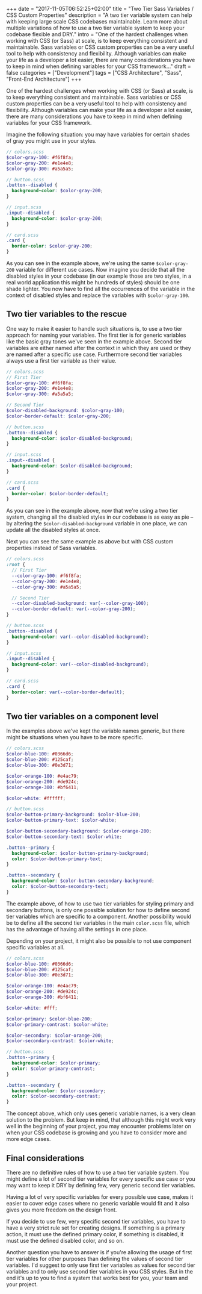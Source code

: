 +++
date = "2017-11-05T06:52:25+02:00"
title = "Two Tier Sass Variables / CSS Custom Properties"
description = "A two tier variable system can help with keeping large scale CSS codebases maintainable. Learn more about multiple variations of how to use a two tier variable system to keep your codebase flexible and DRY."
intro = "One of the hardest challenges when working with CSS (or Sass) at scale, is to keep everything consistent and maintainable. Sass variables or CSS custom properties can be a very useful tool to help with consistency and flexibility. Although variables can make your life as a developer a lot easier, there are many considerations you have to keep in mind when defining variables for your CSS framework..."
draft = false
categories = ["Development"]
tags = ["CSS Architecture", "Sass", "Front-End Architecture"]
+++

One of the hardest challenges when working with CSS (or Sass) at scale, is to keep everything consistent and maintainable. Sass variables or CSS custom properties can be a very useful tool to help with consistency and flexibility. Although variables can make your life as a developer a lot easier, there are many considerations you have to keep in mind when defining variables for your CSS framework.

Imagine the following situation: you may have variables for certain shades of gray you might use in your styles.

```scss
// colors.scss
$color-gray-100: #f6f8fa;
$color-gray-200: #e1e4e8;
$color-gray-300: #a5a5a5;

// button.scss
.button--disabled {
  background-color: $color-gray-200;
}

// input.scss
.input--disabled {
  background-color: $color-gray-200;
}

// card.scss
.card {
  border-color: $color-gray-200;
}
```

As you can see in the example above, we're using the same `$color-gray-200` variable for different use cases. Now imagine you decide that all the disabled styles in your codebase (in our example those are two styles, in a real world application this might be hundreds of styles) should be one shade lighter. You now have to find all the occurrences of the variable in the context of disabled styles and replace the variables with `$color-gray-100`.

## Two tier variables to the rescue

One way to make it easier to handle such situations is, to use a two tier approach for naming your variables. The first tier is for generic variables like the basic gray tones we've seen in the example above. Second tier variables are either named after the context in which they are used or they are named after a specific use case. Furthermore second tier variables always use a first tier variable as their value.

```scss
// colors.scss
// First Tier
$color-gray-100: #f6f8fa;
$color-gray-200: #e1e4e8;
$color-gray-300: #a5a5a5;

// Second Tier
$color-disabled-background: $color-gray-100;
$color-border-default: $color-gray-200;

// button.scss
.button--disabled {
  background-color: $color-disabled-background;
}

// input.scss
.input--disabled {
  background-color: $color-disabled-background;
}

// card.scss
.card {
  border-color: $color-border-default;
}
```

As you can see in the example above, now that we're using a two tier system, changing all the disabled styles in our codebase is as easy as pie – by altering the `$color-disabled-background` variable in one place, we can update all the disabled styles at once.

Next you can see the same example as above but with CSS custom properties instead of Sass variables.

```scss
// colors.scss
:root {
  // First Tier
  --color-gray-100: #f6f8fa;
  --color-gray-200: #e1e4e8;
  --color-gray-300: #a5a5a5;

  // Second Tier
  --color-disabled-background: var(--color-gray-100);
  --color-border-default: var(--color-gray-200);
}

// button.scss
.button--disabled {
  background-color: var(--color-disabled-background);
}

// input.scss
.input--disabled {
  background-color: var(--color-disabled-background);
}

// card.scss
.card {
  border-color: var(--color-border-default);
}
```

## Two tier variables on a component level

In the examples above we've kept the variable names generic, but there might be situations when you have to be more specific.

```scss
// colors.scss
$color-blue-100: #0366d6;
$color-blue-200: #125caf;
$color-blue-300: #0e3d71;

$color-orange-100: #e4ac79;
$color-orange-200: #de924c;
$color-orange-300: #bf6411;

$color-white: #ffffff;

// button.scss
$color-button-primary-background: $color-blue-200;
$color-button-primary-text: $color-white;

$color-button-secondary-background: $color-orange-200;
$color-button-secondary-text: $color-white;

.button--primary {
  background-color: $color-button-primary-background;
  color: $color-button-primary-text;
}

.button--secondary {
  background-color: $color-button-secondary-background;
  color: $color-button-secondary-text;
}
```

The example above, of how to use two tier variables for styling primary and secondary buttons, is only one possible solution for how to define second tier variables which are specific to a component. Another possibility would be to define all the second tier variables in the main `color.scss` file, which has the advantage of having all the settings in one place.

Depending on your project, it might also be possible to not use component specific variables at all.

```scss
// colors.scss
$color-blue-100: #0366d6;
$color-blue-200: #125caf;
$color-blue-300: #0e3d71;

$color-orange-100: #e4ac79;
$color-orange-200: #de924c;
$color-orange-300: #bf6411;

$color-white: #fff;

$color-primary: $color-blue-200;
$color-primary-contrast: $color-white;

$color-secondary: $color-orange-200;
$color-secondary-contrast: $color-white;

// button.scss
.button--primary {
  background-color: $color-primary;
  color: $color-primary-contrast;
}

.button--secondary {
  background-color: $color-secondary;
  color: $color-secondary-contrast;
}
```

The concept above, which only uses generic variable names, is a very clean solution to the problem. But keep in mind, that although this might work very well in the beginning of your project, you may encounter problems later on when your CSS codebase is growing and you have to consider more and more edge cases.

## Final considerations

There are no definitive rules of how to use a two tier variable system. You might define a lot of second tier variables for every specific use case or you may want to keep it DRY by defining few, very generic second tier variables.

Having a lot of very specific variables for every possible use case, makes it easier to cover edge cases where no generic variable would fit and it also gives you more freedom on the design front.

If you decide to use few, very specific second tier variables, you have to have a very strict rule set for creating designs. If something is a primary action, it must use the defined primary color, if something is disabled, it must use the defined disabled color, and so on.

Another question you have to answer is if you're allowing the usage of first tier variables for other purposes than defining the values of second tier variables. I'd suggest to only use first tier variables as values for second tier variables and to only use second tier variables in you CSS styles. But in the end it's up to you to find a system that works best for you, your team and your project.
